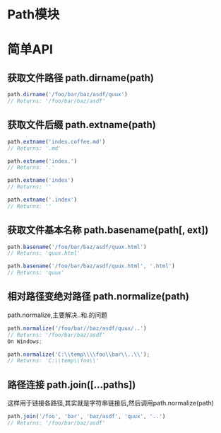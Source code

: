 # Path模块

# 简单API

## 获取文件路径 path.dirname(path) 

```javascript
path.dirname('/foo/bar/baz/asdf/quux')
// Returns: '/foo/bar/baz/asdf'
```

## 获取文件后缀 path.extname(path)

```javascript
path.extname('index.coffee.md')
// Returns: '.md'

path.extname('index.')
// Returns: '.'

path.extname('index')
// Returns: ''

path.extname('.index')
// Returns: ''
```

## 获取文件基本名称 path.basename(path[, ext])

```javascript
path.basename('/foo/bar/baz/asdf/quux.html')
// Returns: 'quux.html'

path.basename('/foo/bar/baz/asdf/quux.html', '.html')
// Returns: 'quux'
```

## 相对路径变绝对路径 path.normalize(path)

path.normalize,主要解决..和.的问题

```javascript
path.normalize('/foo/bar//baz/asdf/quux/..')
// Returns: '/foo/bar/baz/asdf'
On Windows:

path.normalize('C:\\temp\\\\foo\\bar\\..\\');
// Returns: 'C:\\temp\\foo\\'
```

## 路径连接 path.join([...paths])

这样用于链接各路径,其实就是字符串链接后,然后调用path.normalize(path)

```javascript
path.join('/foo', 'bar', 'baz/asdf', 'quux', '..')
// Returns: '/foo/bar/baz/asdf'
```